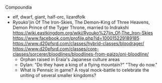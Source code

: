 Compoundia
- elf, dwarf, giant, half-orc, lizardfolk
- Ryouko'jin Of The Iron-Skies, The Demon-King of Three Heavens, Demon Prince of the Tyger Throne, married to Indrakshi
  https://wiki.eastkingdom.org/wiki/Ryouko%27jin_Of-The_Iron-Skies
  https://www.facebook.com/profile.php?id=100015229189185
  https://www.d20pfsrd.com/classes/hybrid-classes/bloodrager/
  https://www.d20pfsrd.com/classes/core-classes/sorcerer/bloodlines/bloodlines-from-paizo/oni-bloodline/
  - Orphan raised in Eraia's Japanese culture areas
  - Dylan: "Do they have a king of a flying mountain?" "They do now."
  - What is Pennsic in game? A royal mock-battle to celebrate the uniting of several smaller kingdoms?
